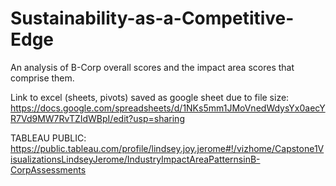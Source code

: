 # Sustainability-as-a-Competitive-Edge
An analysis of B-Corp overall scores and the impact area scores that comprise them. 

Link to excel (sheets, pivots) saved as google sheet due to file size: 
https://docs.google.com/spreadsheets/d/1NKs5mm1JMoVnedWdysYx0aecYR7Vd9MW7RvTZIdWBpI/edit?usp=sharing

TABLEAU PUBLIC:
https://public.tableau.com/profile/lindsey.joy.jerome#!/vizhome/Capstone1VisualizationsLindseyJerome/IndustryImpactAreaPatternsinB-CorpAssessments
